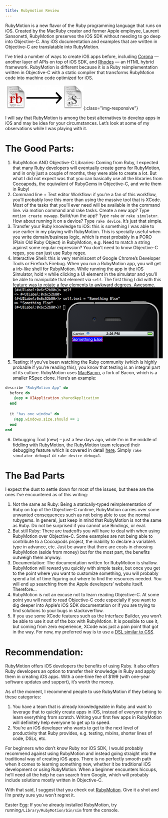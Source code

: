 ```yaml
---
title: Rubymotion Review
---
```


RubyMotion is a new flavor of the Ruby programming language that runs on iOS. Created by the MacRuby creator and former Apple employee, Laurent Sansonetti, RubyMotion preserves the iOS SDK without needing to go deep into Objective-C. Any iOS documentation and examples that are written in Objective-C are translatable into RubyMotion.

I’ve tried a number of ways to create iOS apps before, including [Corona](http://www.coronalabs.com/) — another layer of APIs on top of iOS SDK, and [Rhodes](https://github.com/rhomobile/rhodes) — an HTML hybrid framework. RubyMotion is different because it is a Ruby reimplementation written in Objective-C with a static compiler that transforms RubyMotion code into machine code optimized for iOS.

![RubyMotion compiles into machine code for iOS](/images/rubymotion-compile-250x80.jpg){:class="img-responsive"}

I will say that RubyMotion is among the best alternatives to develop apps in iOS and may be idea for your circumstances. Let’s look at some of my observations while I was playing with it.

# The Good Parts:
1. RubyMotion AND Objective-C Libraries: Coming from Ruby, I expected that many Ruby developers will eventually create gems for RubyMotion, and in only just a couple of months, they were able to create a lot. But what I did not expect was that you can basically use all the libraries from Cocoapods, the equivalent of RubyGems in Objective-C, and write them in Ruby!
2. Command line + Text editor Workflow: if you’re a fan of this workflow, you’ll probably love this more than using the massive tool that is XCode. Most of the tasks that you’ll ever need will be available in the command line. via motion command and rake tasks. Create a new app? Type `motion create newapp`. Build/run the app? Type `rake` or `rake simulator`. How about running it on a device? Type `rake device`. It’s just that simple.
3. Transfer your Ruby knowledge to iOS: this is something I was able to use earlier in my playing with RubyMotion. This is specially useful when you write domain/business logic, which is most probably in a PORO (Plain Old Ruby Object) in RubyMotion, e.g. Need to match a string against some regular expression? You don’t need to know Objective-C regex, you can just use Ruby regex.
4. Interactive Shell: this is very reminiscent of Google Chrome’s Developer Tools or Firefox’s Firebug. When you run a RubyMotion app, you will get a irb-like shell for RubyMotion. While running the app in the iOS Simulator, hold `⌘` while clicking a UI element in the simulator and you’ll be able to manipulate that element via `self`. The first thing I did with this feature was to rotate a few elements to awkward degrees. Awesome. ![Select a UI element and change its attributes in an instant.](/images/Interactive-Shell.png)
5. Testing: If you’ve been watching the Ruby community (which is highly probable if you’re reading this), you know that testing is an integral part of its culture. RubyMotion uses [MacBacon](https://github.com/alloy/MacBacon), a fork of Bacon, which is a smaller RSpec clone. Here’s an example:
```ruby
describe "RubyMotion App" do
  before do
    @app = UIApplication.sharedApplication
  end

  it "has one window" do
    @app.windows.size.should == 1
  end
end
```
6. Debugging Tool (new) – just a few days ago, while I’m in the middle of fiddling with RubyMotion, the RubyMotion team released their debugging feature which is covered in detail [here](http://www.rubymotion.com/developer-center/articles/debugging/). Simply `rake simulator debug=1` or `rake device debug=1`.

# The Bad Parts
I expect the dust to settle down for most of the issues, but these are the ones I’ve encountered as of this writing:

1. Not the same as Ruby: Being a statically-typed reimplementation of Ruby on top of the Objective-C runtime, RubyMotion carries over some unwanted consequences such as not being able to use the normal rubygems. In general, just keep in mind that RubyMotion is not the same as Ruby. Do not be surprised if you cannot use Bindings, or eval.
2. But still Ruby: There are tradeoffs you will have to deal with when using RubyMotion over Objective-C. Some examples are not being able to contribute to a Cocoapods project, the inability to declare a variable’s type in advance, etc. Just be aware that there are costs in choosing RubyMotion (aside from money) but for the most part, the benefits outweigh them anyway.
3. Documentation: The documentation written for RubyMotion is shallow. RubyMotion will reward you quickly with simple tasks, but once you get to the point where you want to customize something, you will probably spend a lot of time figuring out where to find the resources needed. You will end up searching from the Apple developers’ website itself. Therefore…
4. RubyMotion is not an excuse not to learn reading Objective-C. At some point you will need to read Objective-C code especially if you want to dig deeper into Apple’s iOS SDK documentation or if you are trying to find solutions to your bugs in stackoverflow.
5. If you use some XCode features such as the Interface Builder, you won’t be able to use it out of the box with RubyMotion. It is possible to use it, but coming from zero experience, XCode was just a pain point that got in the way. For now, my preferred way is to use a [DSL similar to CSS](https://github.com/rubymotion/teacup).

# Recommendation:
RubyMotion offers iOS developers the benefits of using Ruby. It also offers Ruby developers an option to transfer their knowledge in Ruby and apply them in creating iOS apps. With a one-time fee of $199 (with one-year software updates and support), it’s worth the money.

As of the moment, I recommend people to use RubyMotion if they belong to these categories:

1. You have a team that is already knowledgeable in Ruby and want to leverage that to quickly create apps in iOS, instead of everyone trying to learn everything from scratch. Writing your first few apps in RubyMotion will definitely help everyone to get up to speed.
2. You’re an iOS developer who wants to get to the next level of productivity that Ruby provides, e.g. testing, mixins, shorter lines of code, DSLs, etc.

For beginners who don’t know Ruby nor iOS SDK, I would probably recommend against using RubyMotion and instead going straight into the traditional way of creating iOS apps. There is no perfectly smooth path when it comes to learning something new, whether it be traditional iOS development or using RubyMotion. When a beginner encounters hiccups, he’ll need all the help he can search from Google, which will probably include solutions mostly written in Objective-C.

With that said, I suggest that you check out [RubyMotion](http://www.rubymotion.com/). Give it a shot and I’m pretty sure you won’t regret it.

Easter Egg: If you’ve already installed RubyMotion, try running`/Library/RubyMotion/bin/sim` from the console.
